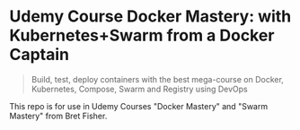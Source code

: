 # Udemy Course Docker Mastery: with Kubernetes+Swarm from a Docker Captain

> Build, test, deploy containers with the best mega-course on Docker, Kubernetes, Compose, Swarm and Registry using DevOps

This repo is for use in Udemy Courses "Docker Mastery" and "Swarm Mastery" from Bret Fisher.
